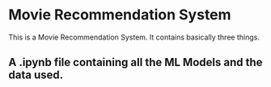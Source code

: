 # Movie Recommendation System
This is a Movie Recommendation System.
It contains basically three things.
## A .ipynb file containing all the ML Models and the data used.
